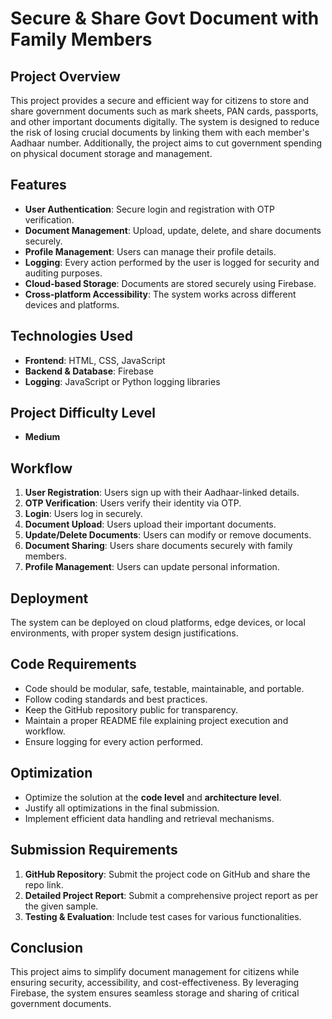 # Secure & Share Govt Document with Family Members

## Project Overview
This project provides a secure and efficient way for citizens to store and share government documents such as mark sheets, PAN cards, passports, and other important documents digitally. The system is designed to reduce the risk of losing crucial documents by linking them with each member's Aadhaar number. Additionally, the project aims to cut government spending on physical document storage and management.

## Features
- **User Authentication**: Secure login and registration with OTP verification.
- **Document Management**: Upload, update, delete, and share documents securely.
- **Profile Management**: Users can manage their profile details.
- **Logging**: Every action performed by the user is logged for security and auditing purposes.
- **Cloud-based Storage**: Documents are stored securely using Firebase.
- **Cross-platform Accessibility**: The system works across different devices and platforms.

## Technologies Used
- **Frontend**: HTML, CSS, JavaScript
- **Backend & Database**: Firebase
- **Logging**: JavaScript or Python logging libraries

## Project Difficulty Level
- **Medium**

## Workflow
1. **User Registration**: Users sign up with their Aadhaar-linked details.
2. **OTP Verification**: Users verify their identity via OTP.
3. **Login**: Users log in securely.
4. **Document Upload**: Users upload their important documents.
5. **Update/Delete Documents**: Users can modify or remove documents.
6. **Document Sharing**: Users share documents securely with family members.
7. **Profile Management**: Users can update personal information.

## Deployment
The system can be deployed on cloud platforms, edge devices, or local environments, with proper system design justifications.

## Code Requirements
- Code should be modular, safe, testable, maintainable, and portable.
- Follow coding standards and best practices.
- Keep the GitHub repository public for transparency.
- Maintain a proper README file explaining project execution and workflow.
- Ensure logging for every action performed.

## Optimization
- Optimize the solution at the **code level** and **architecture level**.
- Justify all optimizations in the final submission.
- Implement efficient data handling and retrieval mechanisms.

## Submission Requirements
1. **GitHub Repository**: Submit the project code on GitHub and share the repo link.
2. **Detailed Project Report**: Submit a comprehensive project report as per the given sample.
3. **Testing & Evaluation**: Include test cases for various functionalities.

## Conclusion
This project aims to simplify document management for citizens while ensuring security, accessibility, and cost-effectiveness. By leveraging Firebase, the system ensures seamless storage and sharing of critical government documents.

